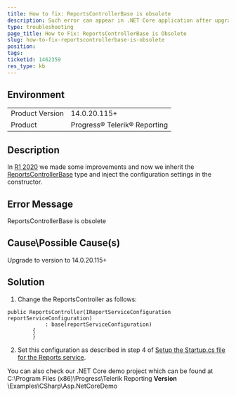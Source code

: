 ```yaml
---
title: How to fix: ReportsControllerBase is obsolete
description: Such error can appear in .NET Core application after upgrade
type: troubleshooting
page_title: How to Fix: ReportsControllerBase is Obsolete
slug: how-to-fix-reportscontrollerbase-is-obsolete
position: 
tags: 
ticketid: 1462359
res_type: kb
---
```


## Environment
<table>
	<tbody>
		<tr>
			<td>Product Version</td>
			<td>14.0.20.115+</td>
		</tr>
		<tr>
			<td>Product</td>
			<td>Progress® Telerik® Reporting</td>
		</tr>
	</tbody>
</table>


## Description
In [R1 2020](https://www.telerik.com/support/whats-new/reporting/release-history/progress-telerik-reporting-r1-2020-14-0-20-115) we made some improvements and now we inherit the [ReportsControllerBase](../t-telerik-reporting-services-webapi-reportscontrollerbase) type and inject the configuration settings in the constructor. 

## Error Message
 ReportsControllerBase is obsolete

## Cause\Possible Cause(s)
Upgrade to version to 14.0.20.115+

## Solution
1. Change the ReportsController as follows:
```CSharp
public ReportsController(IReportServiceConfiguration reportServiceConfiguration)
            : base(reportServiceConfiguration)
        {
        }
```

2. Set this configuration as described in step 4 of [Setup the Startup.cs file for the Reports service](../telerik-reporting-rest-service-aspnetcore-mvc-core3#setup-the-startup-cs-file-for-the-reports-service).

You can also check our .NET Core demo project which can be found at C:\Program Files (x86)\Progress\Telerik Reporting **Version** \Examples\CSharp\Asp.NetCoreDemo
